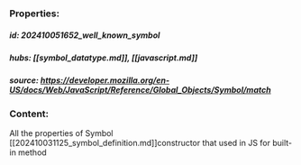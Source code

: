 ### Properties:


##### id: 202410051652_well_known_symbol
##### hubs: [[symbol_datatype.md]], [[javascript.md]]
##### source: https://developer.mozilla.org/en-US/docs/Web/JavaScript/Reference/Global_Objects/Symbol/match


### Content:

All the properties of Symbol [[202410031125_symbol_definition.md]]constructor that used in JS for built-in method